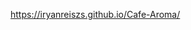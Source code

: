 [https://iryanreiszs.github.io/Cafe-Aroma/
](https://vercel.live/link/cafe-aroma-sepia.vercel.app?via=deployment-domains-list&p=1&page=/)
